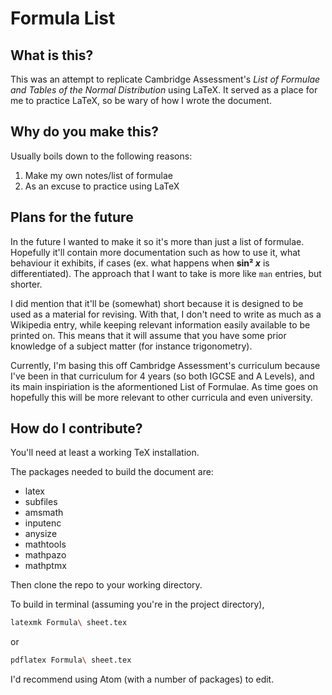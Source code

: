 # Formula List
## What is this?
This was an attempt to replicate Cambridge Assessment's *List of Formulae and Tables of the Normal Distribution* using LaTeX. It served as a place for me to practice LaTeX, so be wary of how I wrote the document.

## Why do you make this?
Usually boils down to the following reasons:
1. Make my own notes/list of formulae
2. As an excuse to practice using LaTeX

## Plans for the future
In the future I wanted to make it so it's more than just a list of formulae. Hopefully it'll contain more documentation such as how to use it, what behaviour it exhibits, if cases (ex. what happens when **sin² _x_** is differentiated). The approach that I want to take is more like `man` entries, but shorter.

I did mention that it'll be (somewhat) short because it is designed to be used as a material for revising. With that, I don't need to write as much as a Wikipedia entry, while keeping relevant information easily available to be printed on. This means that it will assume that you have some prior knowledge of a subject matter (for instance trigonometry).

Currently, I'm basing this off Cambridge Assessment's curriculum because I've been in that curriculum for 4 years (so both IGCSE and A Levels), and its main inspiriation is the aformentioned List of Formulae. As time goes on hopefully this will be more relevant to other curricula and even university.

## How do I contribute?
You'll need at least a working TeX installation.

The packages needed to build the document are:
* latex
* subfiles
* amsmath
* inputenc
* anysize
* mathtools
* mathpazo
* mathptmx

Then clone the repo to your working directory.

To build in terminal (assuming you're in the project directory),
```bash
latexmk Formula\ sheet.tex
```
or
```bash
pdflatex Formula\ sheet.tex
```
I'd recommend using Atom (with a number of packages) to edit.


[1]: https://www.latex-project.org/get/
